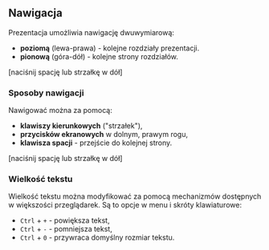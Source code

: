 ## Nawigacja
Prezentacja umożliwia nawigację dwuwymiarową:
* **poziomą** (lewa-prawa) - kolejne rozdziały prezentacji.
* **pionową** (góra-dół) - kolejne strony rozdziałów.

[naciśnij spację lub strzałkę w dół]


### Sposoby nawigacji
Nawigować można za pomocą:
* **klawiszy kierunkowych** ("strzałek"),
* **przycisków ekranowych** w dolnym, prawym rogu,
* **klawisza spacji** - przejście do kolejnej strony.

[naciśnij spację lub strzałkę w dół]


### Wielkość tekstu
Wielkość tekstu można modyfikować za pomocą mechanizmów dostępnych w większości przeglądarek. Są to opcje w menu i skróty klawiaturowe:
* `Ctrl` + `+` - powiększa tekst,
* `Ctrl` + `-` - pomniejsza tekst,
* `Ctrl` + `0` - przywraca domyślny rozmiar tekstu.
